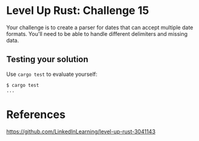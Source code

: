 # Level Up Rust: Challenge 15

Your challenge is to create a parser for dates that can accept
multiple date formats. You'll need to be able to handle different
delimiters and missing data.

## Testing your solution

Use `cargo test` to evaluate yourself:

```console
$ cargo test
...
```

# References
https://github.com/LinkedInLearning/level-up-rust-3041143
